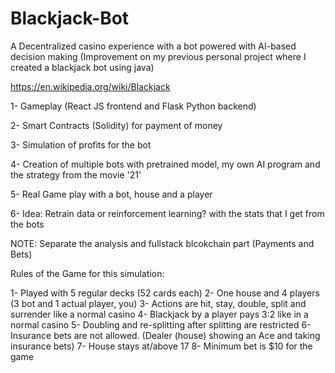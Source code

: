 # Blackjack-Bot

A Decentralized casino experience with a bot powered with AI-based decision making
(Improvement on my previous personal project where I created a blackjack bot using java)

https://en.wikipedia.org/wiki/Blackjack

1- Gameplay (React JS frontend and Flask Python backend)

2- Smart Contracts (Solidity) for payment of money

3- Simulation of profits for the bot

4- Creation of multiple bots with pretrained model, my own AI program and the strategy from the movie '21'

5- Real Game play with a bot, house and a player

6- Idea: Retrain data or reinforcement learning? with the stats that I get from the bots

NOTE: Separate the analysis and fullstack blcokchain part (Payments and Bets)

Rules of the Game for this simulation:

1- Played with 5 regular decks (52 cards each)
2- One house and 4 players (3 bot and 1 actual player, you)
3- Actions are hit, stay, double, split and surrender like a normal casino
4- Blackjack by a player pays 3:2 like in a normal casino
5- Doubling and re-splitting after splitting are restricted
6- Insurance bets are not allowed. (Dealer (house) showing an Ace and taking insurance bets)
7- House stays at/above 17
8- Minimum bet is $10 for the game


